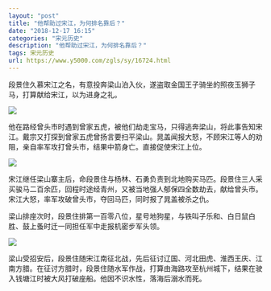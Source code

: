 ```yaml
---
layout: "post"
title: "他帮助过宋江，为何排名靠后？"
date: "2018-12-17 16:15"
categories: "宋元历史"
description: "他帮助过宋江，为何排名靠后？"
tags: 宋元历史
url: https://www.y5000.com/zgls/sy/16724.html
---
```






段景住久慕宋江之名，有意投奔梁山泊入伙，遂盗取金国王子骑坐的照夜玉狮子马，打算献给宋江，以为进身之礼。

![](https://img.y5000.com/uploads/allimg/170313/110A56459-0.jpg)

他在路经曾头市时遇到曾家五虎，被他们劫走宝马，只得逃奔梁山，将此事告知宋江。戴宗又打探到曾家五虎曾扬言要扫平梁山。晁盖闻报大怒，不顾宋江等人的劝阻，亲自率军攻打曾头市，结果中箭身亡。直接促使宋江上位。

![](https://img.y5000.com/uploads/allimg/170313/8-1F31311031b28.jpg)

宋江继任梁山寨主后，命段景住与杨林、石勇负责到北地购买马匹。段景住三人采买骏马二百余匹，回程时途经青州，又被当地强人郁保四全数劫去，献给曾头市。宋江大怒，率军攻破曾头市，夺回马匹，同时报了晁盖被杀之仇。

梁山排座次时，段景住排第一百零八位，星号地狗星，与铁叫子乐和、白日鼠白胜、鼓上蚤时迁一同担任军中走报机密步军头领。

![](https://img.y5000.com/uploads/allimg/170313/110A541R-1.jpg)

梁山受招安后，段景住随宋江南征北战，先后征讨辽国、河北田虎、淮西王庆、江南方腊。在征讨方腊时，段景住随水军作战，打算由海路攻至杭州城下，结果在驶入钱塘江时被大风打破座船。他因不识水性，落海后溺水而死。
